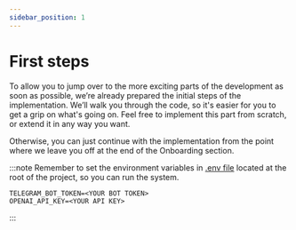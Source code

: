 ```yaml
---
sidebar_position: 1
---
```


# First steps

To allow you to jump over to the more exciting parts of the development as soon as possible, we’re already prepared the initial steps of the implementation.
We’ll walk you through the code, so it's easier for you to get a grip on what's going on. Feel free to implement this part from scratch, or extend it in any way you want.


Otherwise, you can just continue with the implementation from the point where we leave you off at the end of the Onboarding section.

:::note
Remember to set the environment variables in [.env file](../intro.md) located at the root of the project, so you can run the system.
```console
TELEGRAM_BOT_TOKEN=<YOUR BOT TOKEN>
OPENAI_API_KEY=<YOUR API KEY>
```
:::